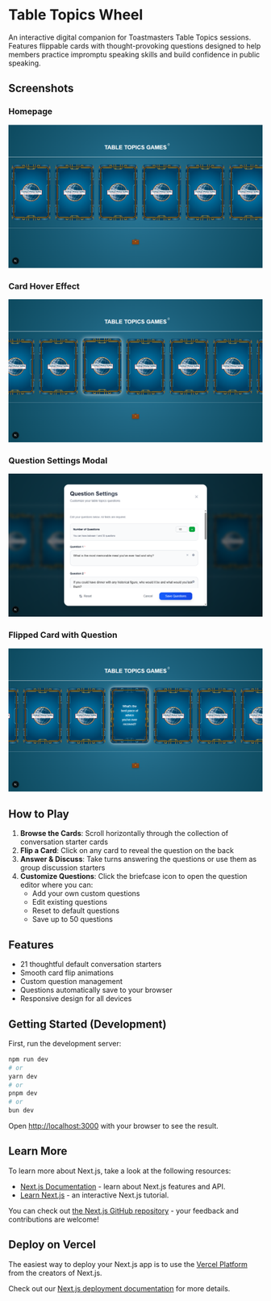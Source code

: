 # Table Topics Wheel

An interactive digital companion for Toastmasters Table Topics sessions. Features flippable cards with thought-provoking questions designed to help members practice impromptu speaking skills and build confidence in public speaking.

## Screenshots

### Homepage
![Homepage](public/homepage.png)

### Card Hover Effect
![Hover Effect](public/hovereffect.png)

### Question Settings Modal
![Question Settings](public/questionsettings.png)

### Flipped Card with Question
![Question Flipped](public/questionflipped.png)

## How to Play

1. **Browse the Cards**: Scroll horizontally through the collection of conversation starter cards
2. **Flip a Card**: Click on any card to reveal the question on the back
3. **Answer & Discuss**: Take turns answering the questions or use them as group discussion starters
4. **Customize Questions**: Click the briefcase icon to open the question editor where you can:
   - Add your own custom questions
   - Edit existing questions
   - Reset to default questions
   - Save up to 50 questions

## Features

- 21 thoughtful default conversation starters
- Smooth card flip animations
- Custom question management
- Questions automatically save to your browser
- Responsive design for all devices

## Getting Started (Development)

First, run the development server:

```bash
npm run dev
# or
yarn dev
# or
pnpm dev
# or
bun dev
```

Open [http://localhost:3000](http://localhost:3000) with your browser to see the result.

## Learn More

To learn more about Next.js, take a look at the following resources:

- [Next.js Documentation](https://nextjs.org/docs) - learn about Next.js features and API.
- [Learn Next.js](https://nextjs.org/learn-pages-router) - an interactive Next.js tutorial.

You can check out [the Next.js GitHub repository](https://github.com/vercel/next.js) - your feedback and contributions are welcome!

## Deploy on Vercel

The easiest way to deploy your Next.js app is to use the [Vercel Platform](https://vercel.com/new?utm_medium=default-template&filter=next.js&utm_source=create-next-app&utm_campaign=create-next-app-readme) from the creators of Next.js.

Check out our [Next.js deployment documentation](https://nextjs.org/docs/pages/building-your-application/deploying) for more details.
